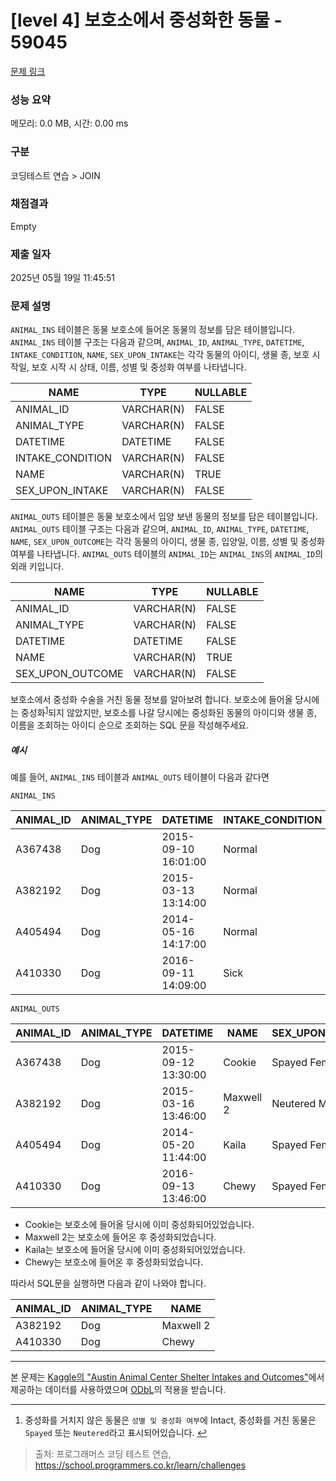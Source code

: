 # [level 4] 보호소에서 중성화한 동물 - 59045 

[문제 링크](https://school.programmers.co.kr/learn/courses/30/lessons/59045) 

### 성능 요약

메모리: 0.0 MB, 시간: 0.00 ms

### 구분

코딩테스트 연습 > JOIN

### 채점결과

Empty

### 제출 일자

2025년 05월 19일 11:45:51

### 문제 설명

<p><code>ANIMAL_INS</code> 테이블은 동물 보호소에 들어온 동물의 정보를 담은 테이블입니다. <code>ANIMAL_INS</code> 테이블 구조는 다음과 같으며, <code>ANIMAL_ID</code>, <code>ANIMAL_TYPE</code>, <code>DATETIME</code>, <code>INTAKE_CONDITION</code>, <code>NAME</code>, <code>SEX_UPON_INTAKE</code>는 각각 동물의 아이디, 생물 종, 보호 시작일, 보호 시작 시 상태, 이름, 성별 및 중성화 여부를 나타냅니다.</p>
<table class="table">
        <thead><tr>
<th>NAME</th>
<th>TYPE</th>
<th>NULLABLE</th>
</tr>
</thead>
        <tbody><tr>
<td>ANIMAL_ID</td>
<td>VARCHAR(N)</td>
<td>FALSE</td>
</tr>
<tr>
<td>ANIMAL_TYPE</td>
<td>VARCHAR(N)</td>
<td>FALSE</td>
</tr>
<tr>
<td>DATETIME</td>
<td>DATETIME</td>
<td>FALSE</td>
</tr>
<tr>
<td>INTAKE_CONDITION</td>
<td>VARCHAR(N)</td>
<td>FALSE</td>
</tr>
<tr>
<td>NAME</td>
<td>VARCHAR(N)</td>
<td>TRUE</td>
</tr>
<tr>
<td>SEX_UPON_INTAKE</td>
<td>VARCHAR(N)</td>
<td>FALSE</td>
</tr>
</tbody>
      </table>
<p><code>ANIMAL_OUTS</code> 테이블은 동물 보호소에서 입양 보낸 동물의 정보를 담은 테이블입니다. <code>ANIMAL_OUTS</code> 테이블 구조는 다음과 같으며, <code>ANIMAL_ID</code>, <code>ANIMAL_TYPE</code>, <code>DATETIME</code>, <code>NAME</code>, <code>SEX_UPON_OUTCOME</code>는 각각 동물의 아이디, 생물 종, 입양일, 이름, 성별 및 중성화 여부를 나타냅니다. <code>ANIMAL_OUTS</code> 테이블의 <code>ANIMAL_ID</code>는 <code>ANIMAL_INS</code>의 <code>ANIMAL_ID</code>의 외래 키입니다.</p>
<table class="table">
        <thead><tr>
<th>NAME</th>
<th>TYPE</th>
<th>NULLABLE</th>
</tr>
</thead>
        <tbody><tr>
<td>ANIMAL_ID</td>
<td>VARCHAR(N)</td>
<td>FALSE</td>
</tr>
<tr>
<td>ANIMAL_TYPE</td>
<td>VARCHAR(N)</td>
<td>FALSE</td>
</tr>
<tr>
<td>DATETIME</td>
<td>DATETIME</td>
<td>FALSE</td>
</tr>
<tr>
<td>NAME</td>
<td>VARCHAR(N)</td>
<td>TRUE</td>
</tr>
<tr>
<td>SEX_UPON_OUTCOME</td>
<td>VARCHAR(N)</td>
<td>FALSE</td>
</tr>
</tbody>
      </table>
<p>보호소에서 중성화 수술을 거친 동물 정보를 알아보려 합니다. 보호소에 들어올 당시에는 중성화<sup id="fnref1"><a href="#fn1">1</a></sup>되지 않았지만, 보호소를 나갈 당시에는 중성화된 동물의 아이디와 생물 종, 이름을 조회하는 아이디 순으로 조회하는 SQL 문을 작성해주세요.</p>

<h5>예시</h5>

<p>예를 들어, <code>ANIMAL_INS</code> 테이블과 <code>ANIMAL_OUTS</code> 테이블이 다음과 같다면</p>

<p><code>ANIMAL_INS</code></p>
<table class="table">
        <thead><tr>
<th>ANIMAL_ID</th>
<th>ANIMAL_TYPE</th>
<th>DATETIME</th>
<th>INTAKE_CONDITION</th>
<th>NAME</th>
<th>SEX_UPON_INTAKE</th>
</tr>
</thead>
        <tbody><tr>
<td>A367438</td>
<td>Dog</td>
<td>2015-09-10 16:01:00</td>
<td>Normal</td>
<td>Cookie</td>
<td>Spayed Female</td>
</tr>
<tr>
<td>A382192</td>
<td>Dog</td>
<td>2015-03-13 13:14:00</td>
<td>Normal</td>
<td>Maxwell 2</td>
<td>Intact Male</td>
</tr>
<tr>
<td>A405494</td>
<td>Dog</td>
<td>2014-05-16 14:17:00</td>
<td>Normal</td>
<td>Kaila</td>
<td>Spayed Female</td>
</tr>
<tr>
<td>A410330</td>
<td>Dog</td>
<td>2016-09-11 14:09:00</td>
<td>Sick</td>
<td>Chewy</td>
<td>Intact Female</td>
</tr>
</tbody>
      </table>
<p><code>ANIMAL_OUTS</code></p>
<table class="table">
        <thead><tr>
<th>ANIMAL_ID</th>
<th>ANIMAL_TYPE</th>
<th>DATETIME</th>
<th>NAME</th>
<th>SEX_UPON_OUTCOME</th>
</tr>
</thead>
        <tbody><tr>
<td>A367438</td>
<td>Dog</td>
<td>2015-09-12 13:30:00</td>
<td>Cookie</td>
<td>Spayed Female</td>
</tr>
<tr>
<td>A382192</td>
<td>Dog</td>
<td>2015-03-16 13:46:00</td>
<td>Maxwell 2</td>
<td>Neutered Male</td>
</tr>
<tr>
<td>A405494</td>
<td>Dog</td>
<td>2014-05-20 11:44:00</td>
<td>Kaila</td>
<td>Spayed Female</td>
</tr>
<tr>
<td>A410330</td>
<td>Dog</td>
<td>2016-09-13 13:46:00</td>
<td>Chewy</td>
<td>Spayed Female</td>
</tr>
</tbody>
      </table>
<ul>
<li>Cookie는 보호소에 들어올 당시에 이미 중성화되어있었습니다.</li>
<li>Maxwell 2는 보호소에 들어온 후 중성화되었습니다.</li>
<li>Kaila는 보호소에 들어올 당시에 이미 중성화되어있었습니다.</li>
<li>Chewy는 보호소에 들어온 후 중성화되었습니다.</li>
</ul>

<p>따라서 SQL문을 실행하면 다음과 같이 나와야 합니다.</p>
<table class="table">
        <thead><tr>
<th>ANIMAL_ID</th>
<th>ANIMAL_TYPE</th>
<th>NAME</th>
</tr>
</thead>
        <tbody><tr>
<td>A382192</td>
<td>Dog</td>
<td>Maxwell 2</td>
</tr>
<tr>
<td>A410330</td>
<td>Dog</td>
<td>Chewy</td>
</tr>
</tbody>
      </table>
<hr>

<p>본 문제는 <a href="https://www.kaggle.com/aaronschlegel/austin-animal-center-shelter-intakes-and-outcomes" target="_blank" rel="noopener">Kaggle의 "Austin Animal Center Shelter Intakes and Outcomes"</a>에서 제공하는 데이터를 사용하였으며 <a href="https://opendatacommons.org/licenses/odbl/1.0/" target="_blank" rel="noopener">ODbL</a>의 적용을 받습니다.</p>

<div class="footnotes">
<hr>
<ol>

<li id="fn1">
<p>중성화를 거치지 않은 동물은 <code>성별 및 중성화 여부</code>에 Intact, 중성화를 거친 동물은 <code>Spayed</code> 또는 <code>Neutered</code>라고 표시되어있습니다.&nbsp;<a href="#fnref1">↩</a></p>
</li>

</ol>
</div>


> 출처: 프로그래머스 코딩 테스트 연습, https://school.programmers.co.kr/learn/challenges
